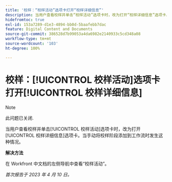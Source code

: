 ```yaml
---
title: '校样：“校样活动”选项卡打开“校样详细信息”'
description: 当用户查看校样并单击“校样活动”选项卡时，改为打开“校样详细信息”选项卡。当手动将校样阶段添加到工作流时发生这种情况。
hidefromtoc: true
exl-id: 153a7289-d1e3-4894-bb0d-5baafebb7dac
feature: Digital Content and Documents
source-git-commit: 386528d7b99053a4da6982e2140933c5cd348a08
workflow-type: tm+mt
source-wordcount: '103'
ht-degree: 100%

---
```


# 校样：[!UICONTROL 校样活动]选项卡打开[!UICONTROL 校样详细信息]

<!--This article is on WF and WFP TOCs-->

<!--Valid issue, live for workaround-->

>[!NOTE]
>
>此问题已关闭.

当用户查看校样并单击[!UICONTROL 校样活动]选项卡时，改为打开[!UICONTROL 校样详细信息]选项卡。当手动将校样阶段添加到工作流时发生这种情况。

**解决方法**

在 Workfront 中文档的左侧导航中查看“校样活动”。

_首次报告于 2023 年 4 月 10 日。_
